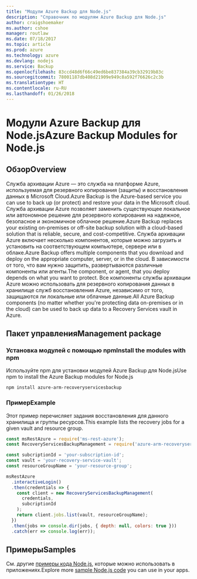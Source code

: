 ```yaml
---
title: "Модули Azure Backup для Node.js"
description: "Справочник по модулям Azure Backup для Node.js"
author: craigshoemaker
ms.author: cshoe
manager: routlaw
ms.date: 07/18/2017
ms.topic: article
ms.prod: azure
ms.technology: azure
ms.devlang: nodejs
ms.service: Backup
ms.openlocfilehash: 83ccd48d6f66c49ed6be837384a39cb32919b83c
ms.sourcegitcommit: 78001187db408d21909e949c8a592f76626c2c3b
ms.translationtype: HT
ms.contentlocale: ru-RU
ms.lasthandoff: 01/26/2018
---
```

# <a name="azure-backup-modules-for-nodejs"></a><span data-ttu-id="84960-103">Модули Azure Backup для Node.js</span><span class="sxs-lookup"><span data-stu-id="84960-103">Azure Backup Modules for Node.js</span></span>

## <a name="overview"></a><span data-ttu-id="84960-104">Обзор</span><span class="sxs-lookup"><span data-stu-id="84960-104">Overview</span></span>

<span data-ttu-id="84960-105">Служба архивации Azure — это служба на платформе Azure, используемая для резервного копирования (защиты) и восстановления данных в Microsoft Cloud.</span><span class="sxs-lookup"><span data-stu-id="84960-105">Azure Backup is the Azure-based service you can use to back up (or protect) and restore your data in the Microsoft cloud.</span></span> <span data-ttu-id="84960-106">Служба архивации Azure позволяет заменить существующее локальное или автономное решение для резервного копирования на надежное, безопасное и экономичное облачное решение.</span><span class="sxs-lookup"><span data-stu-id="84960-106">Azure Backup replaces your existing on-premises or off-site backup solution with a cloud-based solution that is reliable, secure, and cost-competitive.</span></span> <span data-ttu-id="84960-107">Служба архивации Azure включает несколько компонентов, которые можно загрузить и установить на соответствующем компьютере, сервере или в облаке.</span><span class="sxs-lookup"><span data-stu-id="84960-107">Azure Backup offers multiple components that you download and deploy on the appropriate computer, server, or in the cloud.</span></span> <span data-ttu-id="84960-108">В зависимости от того, что вам нужно защитить, развертываются различные компоненты или агенты.</span><span class="sxs-lookup"><span data-stu-id="84960-108">The component, or agent, that you deploy depends on what you want to protect.</span></span> <span data-ttu-id="84960-109">Все компоненты службы архивации Azure можно использовать для резервного копирования данных в хранилище служб восстановления Azure, независимо от того, защищаются ли локальные или облачные данные.</span><span class="sxs-lookup"><span data-stu-id="84960-109">All Azure Backup components (no matter whether you're protecting data on-premises or in the cloud) can be used to back up data to a Recovery Services vault in Azure.</span></span> 

## <a name="management-package"></a><span data-ttu-id="84960-110">Пакет управления</span><span class="sxs-lookup"><span data-stu-id="84960-110">Management package</span></span>

### <a name="install-the-modules-with-npm"></a><span data-ttu-id="84960-111">Установка модулей с помощью npm</span><span class="sxs-lookup"><span data-stu-id="84960-111">Install the modules with npm</span></span>

<span data-ttu-id="84960-112">Используйте npm для установки модулей Azure Backup для Node.js</span><span class="sxs-lookup"><span data-stu-id="84960-112">Use npm to install the Azure Backup modules for Node.js</span></span>

```bash
npm install azure-arm-recoveryservicesbackup
```

### <a name="example"></a><span data-ttu-id="84960-113">Пример</span><span class="sxs-lookup"><span data-stu-id="84960-113">Example</span></span>

<span data-ttu-id="84960-114">Этот пример перечисляет задания восстановления для данного хранилища и группы ресурсов.</span><span class="sxs-lookup"><span data-stu-id="84960-114">This example lists the recovery jobs for a given vault and resource group.</span></span>

```javascript
const msRestAzure = require('ms-rest-azure');
const RecoveryServicesBackupManagement = require('azure-arm-recoveryservicesbackup');

const subcriptionId = 'your-subscription-id';
const vault = 'your-recovery-service-vault';
const resourceGroupName = 'your-resource-group';

msRestAzure
  .interactiveLogin()
  .then(credentials => {
    const client = new RecoveryServicesBackupManagement(
      credentials,
      subcriptionId
    );
    return client.jobs.list(vault, resourceGroupName);
  })
  .then(jobs => console.dir(jobs, { depth: null, colors: true }))
  .catch(err => console.log(err));
```

## <a name="samples"></a><span data-ttu-id="84960-115">Примеры</span><span class="sxs-lookup"><span data-stu-id="84960-115">Samples</span></span>

<span data-ttu-id="84960-116">См. другие [примеры кода Node.js](https://azure.microsoft.com/resources/samples/?platform=nodejs), которые можно использовать в приложениях.</span><span class="sxs-lookup"><span data-stu-id="84960-116">Explore more [sample Node.js code](https://azure.microsoft.com/resources/samples/?platform=nodejs) you can use in your apps.</span></span>
